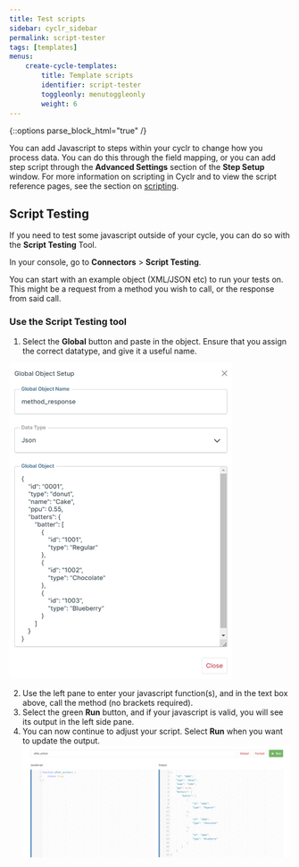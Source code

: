 ```yaml
---
title: Test scripts
sidebar: cyclr_sidebar
permalink: script-tester
tags: [templates]
menus:
    create-cycle-templates:
        title: Template scripts
        identifier: script-tester
        toggleonly: menutoggleonly
        weight: 6
---
```

{::options parse_block_html="true" /}
<section class="card">

You can add Javascript to steps within your cyclr to change how you process data. You can do this through the field mapping, or you can add step script through the **Advanced Settings** section of the **Step Setup** window. For more information on scripting in Cyclr and to view the script reference pages, see the section on [scripting](scripting).

</section>
<section class="card">

## Script Testing

If you need to test some javascript outside of your cycle, you can do so with the **Script Testing** Tool.

In your console, go to **Connectors** > **Script Testing**.

You can start with an example object (XML/JSON etc) to run your tests on. This might be a request from a method you wish to call, or the response from said call.

### Use the Script Testing tool

1. Select the **Global** button and paste in the object. Ensure that you assign the correct datatype, and give it a useful name.

<img src="./images/global-object-setup.png" alt="Global Object Setup." width="400px">

2. Use the left pane to enter your javascript function(s), and in the text box above, call the method (no brackets required).
3. Select the green **Run** button, and if your javascript is valid, you will see its output in the left side pane.
4. You can now continue to adjust your script. Select **Run** when you want to update the output.
    ![Example Script Test](./images/example-script-test.png)

</section>
